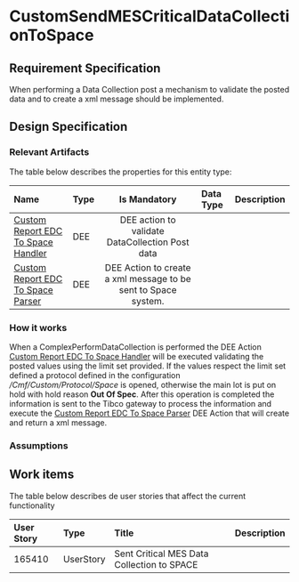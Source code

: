 # CustomSendMESCriticalDataCollectionToSpace

## Requirement Specification
When performing a Data Collection post a mechanism to validate the posted data and to create a xml message should be implemented.

## Design Specification

### Relevant Artifacts
The table below describes the properties for this entity type:

| Name          | Type      | Is Mandatory | Data Type | Description 
| :------------ | :-------- | :----------: | :-------- | :-----------
| [Custom Report EDC To Space Handler](/AMSOsram/techspec>artifacts>deeactions>CustomReportEDCToSpaceHandler) | DEE |DEE action to validate DataCollection Post data |
| [Custom Report EDC To Space Parser](/AMSOsram/techspec>artifacts>deeactions>CustomReportEDCToSpaceParser) | DEE |DEE Action to create a xml message to be sent to Space system. |

### How it works

When a ComplexPerformDataCollection is performed the DEE Action [Custom Report EDC To Space Handler](/AMSOsram/techspec>artifacts>deeactions>CustomReportEDCToSpaceHandler) will be executed validating the posted values using the limit set provided. If the values respect the limit set defined a protocol defined in the configuration */Cmf/Custom/Protocol/Space* is opened, otherwise the main lot is put on hold with hold reason **Out Of Spec**.
After this operation is completed the information is sent to the Tibco gateway to process the information and execute the [Custom Report EDC To Space Parser](/AMSOsram/techspec>artifacts>deeactions>CustomReportEDCToSpaceParser) DEE Action that will create and return a xml message.

### Assumptions


## Work items

The table below describes de user stories that affect the current functionality

| User Story |   Type    |              Title                         | Description |
| :--------- | :-------- | :----------------------------------------- | :---------- |
| 165410     | UserStory | Sent Critical MES Data Collection to SPACE |             |